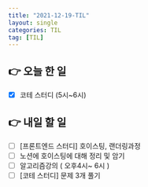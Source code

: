 ```yaml
---
title: "2021-12-19-TIL"
layout: single
categories: TIL
tag: [TIL]
---
```


## 👉 오늘 한 일

- [x]  코테 스터디 (5시~6시)

## 👉 내일 할 일

- [ ]  [프론트엔드 스터디] 호이스팅, 랜더링과정
- [ ]  노션에 호이스팅에 대해 정리 및 암기
- [ ]  알고리즘강의 ( 오후4시~ 6시 )
- [ ]  [코테 스터디] 문제 3개 풀기

<br /><br /><br /><br />
